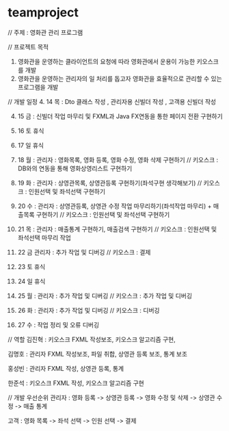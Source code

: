 # teamproject

// 주제 : 영화관 관리 프로그램

// 프로젝트 목적 
1. 영화관을 운영하는 클라이언트의 요청에 따라 영화관에서 운용이 가능한 키오스크를 개발
2. 영화관을 운영하는 관리자의 일 처리를 돕고자 영화관을 효율적으로 관리할 수 있는 프로그램을 개발

// 개발 일정
  4. 14 목 : Dto 클래스 작성 , 관리자용 신빌더 작성 , 고객용 신빌더 작성

  4. 15 금 : 신빌더 작업 마무리 및 FXML과 Java FX연동을 통한 페이지 전환 구현하기
  4. 16 토 휴식
  4. 17 일 휴식
  
  4. 18 월 : 관리자 : 영화목록, 영화 등록, 영화 수정, 영화 삭제 구현하기 // 키오스크 : DB와의 연동을 통해 영화상영리스트 구현하기
  4. 19 화 : 관리자 : 상영관목록, 상영관등록 구현하기(좌석구현 생각해보기) // 키오스크 : 인원선택 및 좌석선택 구현하기
  4. 20 수 : 관리자 : 상영관등록, 상영관 수정 작업 마무리하기(좌석작업 마무리) + 매출목록 구현하기 // 키오스크 : 인원선택 및 좌석선택 구현하기
  4. 21 목 : 관리자 : 매출통계 구현하기, 매출검색 구현하기 // 키오스크 : 인원선택 및 좌석선택 마무리 작업
  4. 22 금 	관리자 : 추가 작업 및 디버깅 // 키오스크 : 결제

  4. 23 토 휴식
  4. 24 일 휴식

4. 25 월 : 관리자 : 추가 작업 및 디버깅 // 키오스크 : 추가 작업 및 디버깅
4. 26 화 : 관리자 : 추가 작업 및 디버깅 // 키오스크 : 디버깅
4. 27 수 : 작업 정리 및 오류 디버깅

// 역할 
김진혁 : 키오스크 FXML 작성보조, 키오스크 알고리즘 구현,  

김명호 : 관리자 FXML 작성보조, 파일 취합, 상영관 등록 보조, 통계 보조

홍성빈 : 관리자 FXML 작성, 상영관 등록, 통계

한준석 : 키오스크 FXML 작성, 키오스크 알고리즘 구현

// 개발 우선순위 
관리자 : 영화 등록 -> 상영관 등록 -> 영화 수정 및 삭제 -> 상영관 수정 -> 매출 통계 

고객 : 영화 목록 -> 좌석 선택 -> 인원 선택 -> 결제 

